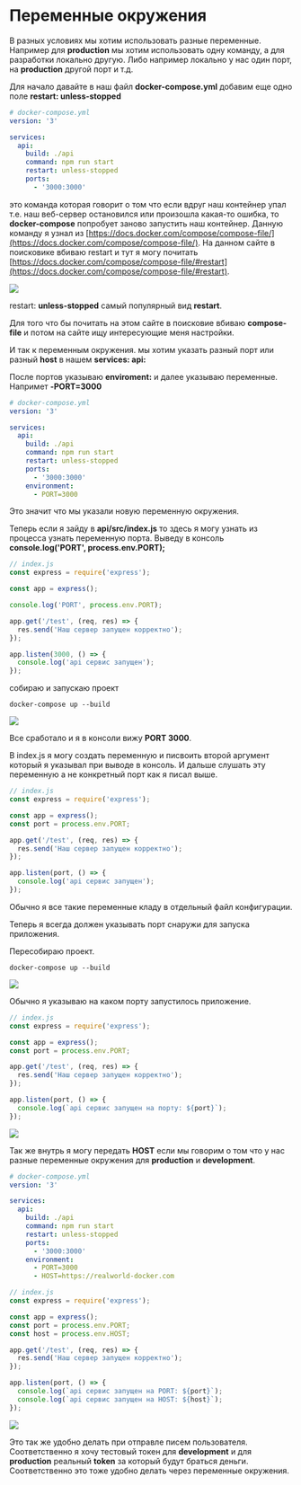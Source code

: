 # Переменные окружения

В разных условиях мы хотим использовать разные переменные. Например для **production** мы хотим использовать одну команду, а для разработки локально другую. Либо например локально у нас один порт, на **production** другой порт и т.д.

Для начало давайте в наш файл **docker-compose.yml** добавим еще одно поле **restart: unless-stopped**

```yml
# docker-compose.yml
version: '3'

services:
  api:
    build: ./api
    command: npm run start
    restart: unless-stopped
    ports:
      - '3000:3000'
```

это команда которая говорит о том что если вдруг наш контейнер упал т.е. наш веб-сервер остановился или произошла какая-то ошибка, то **docker-compose** попробует заново запустить наш контейнер.
Данную команду я узнал из [https://docs.docker.com/compose/compose-file/](https://docs.docker.com/compose/compose-file/). На данном сайте в поисковике вбиваю restart и тут я могу почитать [https://docs.docker.com/compose/compose-file/#restart](https://docs.docker.com/compose/compose-file/#restart).

![](img/036.png)

restart: **unless-stopped** самый популярный вид **restart**.

Для того что бы почитать на этом сайте в поисковие вбиваю **compose-file** и потом на сайте ищу интересующие меня настройки.

И так к переменным окружения. мы хотим указать разный порт или разный **host** в нашем **services: api:**

После портов указываю **enviroment:** и далее указываю переменные. Напримет **-PORT=3000**

```yml
# docker-compose.yml
version: '3'

services:
  api:
    build: ./api
    command: npm run start
    restart: unless-stopped
    ports:
      - '3000:3000'
    environment:
      - PORT=3000
```

Это значит что мы указали новую переменную окружения.

Теперь если я зайду в **api/src/index.js** то здесь я могу узнать из процесса узнать переменную порта. Выведу в консоль **console.log('PORT', process.env.PORT);**

```js
// index.js
const express = require('express');

const app = express();

console.log('PORT', process.env.PORT);

app.get('/test', (req, res) => {
  res.send('Наш сервер запущен корректно');
});

app.listen(3000, () => {
  console.log('api сервис запущен');
});
```

собираю и запускаю проект

```shell
docker-compose up --build
```

![](img/037.png)

Все сработало и я в консоли вижу **PORT 3000**.

В index.js я могу создать переменную и писвоить второй аргумент который я указывал при выводе в консоль. И дальше слушать эту переменную а не конкретный порт как я писал выше.

```js
// index.js
const express = require('express');

const app = express();
const port = process.env.PORT;

app.get('/test', (req, res) => {
  res.send('Наш сервер запущен корректно');
});

app.listen(port, () => {
  console.log('api сервис запущен');
});
```

Обычно я все такие переменные кладу в отдельный файл конфигурации.

Теперь я всегда должен указывать порт снаружи для запуска приложения.

Пересобираю проект.

```shell
docker-compose up --build
```

![](img/038.png)

Обычно я указываю на каком порту запустилось приложение.

```js
// index.js
const express = require('express');

const app = express();
const port = process.env.PORT;

app.get('/test', (req, res) => {
  res.send('Наш сервер запущен корректно');
});

app.listen(port, () => {
  console.log(`api сервис запущен на порту: ${port}`);
});
```

![](img/039.png)

Так же внутрь я могу передать **HOST** если мы говорим о том что у нас разные переменные окружения для **production** и **development**.

```yml
# docker-compose.yml
version: '3'

services:
  api:
    build: ./api
    command: npm run start
    restart: unless-stopped
    ports:
      - '3000:3000'
    environment:
      - PORT=3000
      - HOST=https://realworld-docker.com
```

```js
// index.js
const express = require('express');

const app = express();
const port = process.env.PORT;
const host = process.env.HOST;

app.get('/test', (req, res) => {
  res.send('Наш сервер запущен корректно');
});

app.listen(port, () => {
  console.log(`api сервис запущен на PORT: ${port}`);
  console.log(`api сервис запущен на HOST: ${host}`);
});
```

![](img/040.png)

Это так же удобно делать при отправле писем пользователя. Соответственно я хочу тестовый токен для **development** и для **production** реальный **token** за который будут браться деньги. Соответственно это тоже удобно делать через переменные окружения.
